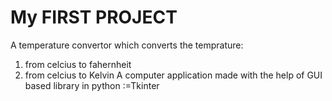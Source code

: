 # My FIRST PROJECT
A temperature convertor which converts the temprature:
1) from celcius to fahernheit 
2) from celcius to Kelvin 
A computer application made with the help of GUI based library in python :=Tkinter 
